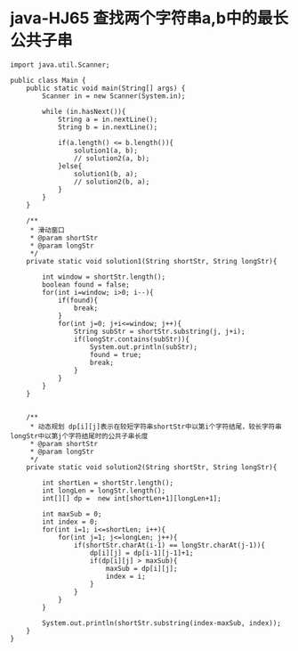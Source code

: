 # java-HJ65 查找两个字符串a,b中的最长公共子串


    import java.util.Scanner;
    
    public class Main {
        public static void main(String[] args) {
            Scanner in = new Scanner(System.in);
    
            while (in.hasNext()){
                String a = in.nextLine();
                String b = in.nextLine();
    
                if(a.length() <= b.length()){
                    solution1(a, b);
                    // solution2(a, b);
                }else{
                    solution1(b, a);
                    // solution2(b, a);
                }
            }
        }
    
        /**
         * 滑动窗口
         * @param shortStr
         * @param longStr
         */
        private static void solution1(String shortStr, String longStr){
    
            int window = shortStr.length();
            boolean found = false;
            for(int i=window; i>0; i--){
                if(found){
                    break;
                }
                for(int j=0; j+i<=window; j++){
                    String subStr = shortStr.substring(j, j+i);
                    if(longStr.contains(subStr)){
                        System.out.println(subStr);
                        found = true;
                        break;
                    }
                }
            }
        }
    
    
        /**
         * 动态规划 dp[i][j]表示在较短字符串shortStr中以第i个字符结尾，较长字符串longStr中以第j个字符结尾时的公共子串长度
         * @param shortStr
         * @param longStr
         */
        private static void solution2(String shortStr, String longStr){
    
            int shortLen = shortStr.length();
            int longLen = longStr.length();
            int[][] dp =  new int[shortLen+1][longLen+1];
    
            int maxSub = 0;
            int index = 0;
            for(int i=1; i<=shortLen; i++){
                for(int j=1; j<=longLen; j++){
                    if(shortStr.charAt(i-1) == longStr.charAt(j-1)){
                        dp[i][j] = dp[i-1][j-1]+1;
                        if(dp[i][j] > maxSub){
                            maxSub = dp[i][j];
                            index = i;
                        }
                    }
                }
            }
    
            System.out.println(shortStr.substring(index-maxSub, index));
        }
    }

  

